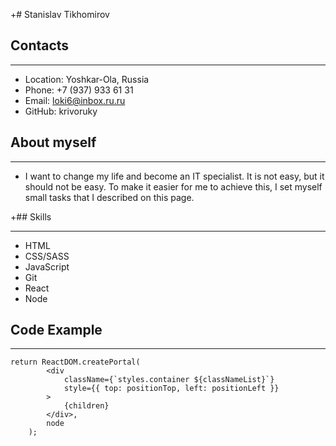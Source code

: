 +# Stanislav Tikhomirov

## Contacts

---

- Location: Yoshkar-Ola, Russia
- Phone: +7 (937) 933 61 31
- Email: loki6@inbox.ru.ru
- GitHub: krivoruky

## About myself

---

- I want to change my life and become an IT specialist. It is not easy, but it should not be easy. To make it easier for me to achieve this, I set myself small tasks that I described on this page.

+## Skills

---

- HTML
- CSS/SASS
- JavaScript
- Git
- React
- Node

## Code Example

---

```react
return ReactDOM.createPortal(
		<div
			className={`styles.container ${classNameList}`}
			style={{ top: positionTop, left: positionLeft }}
		>
			{children}
		</div>,
		node
	);
```
